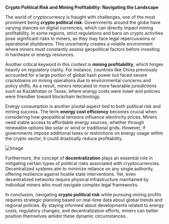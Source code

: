 **Crypto Political Risk and Mining Profitability: Navigating the Landscape**

The world of cryptocurrency is fraught with challenges, one of the most prominent being **crypto political risk**. Governments around the globe have varying stances on digital currencies, which can directly impact mining profitability. In some regions, strict regulations and bans on crypto activities pose significant risks to miners, as they may face legal repercussions or operational shutdowns. This uncertainty creates a volatile environment where miners must constantly assess geopolitical factors before investing in hardware or energy resources.

Another critical keyword in this context is **mining profitability**, which hinges heavily on regulatory clarity. For instance, countries like China previously accounted for a large portion of global hash power but faced severe crackdowns on mining operations due to environmental concerns and policy shifts. As a result, miners relocated to more favorable jurisdictions such as Kazakhstan or Texas, where energy costs were lower and policies were friendlier toward blockchain technology.

Energy consumption is another pivotal aspect tied to both political risk and mining success. The term **energy cost efficiency** becomes crucial when considering how geopolitical tensions influence electricity prices. Miners need stable access to affordable energy sources, whether through renewable options like solar or wind or traditional grids. However, if governments impose additional taxes or restrictions on energy usage within the crypto sector, it could drastically reduce profitability.

![Image](https://github.com/user-attachments/assets/31692037-0104-4703-abd1-696b6a7dd41b)

Furthermore, the concept of **decentralization** plays an essential role in mitigating certain types of political risks associated with cryptocurrencies. Decentralized systems aim to minimize reliance on any single authority, offering resilience against hostile state interventions. Yet, even decentralized networks require physical infrastructure maintained by individual miners who must navigate complex legal frameworks.

In conclusion, navigating **crypto political risk** while pursuing mining profits requires strategic planning based on real-time data about global trends and regional policies. By staying informed about developments related to energy costs, regulatory changes, and decentralization efforts, miners can better position themselves amidst these dynamic circumstances.